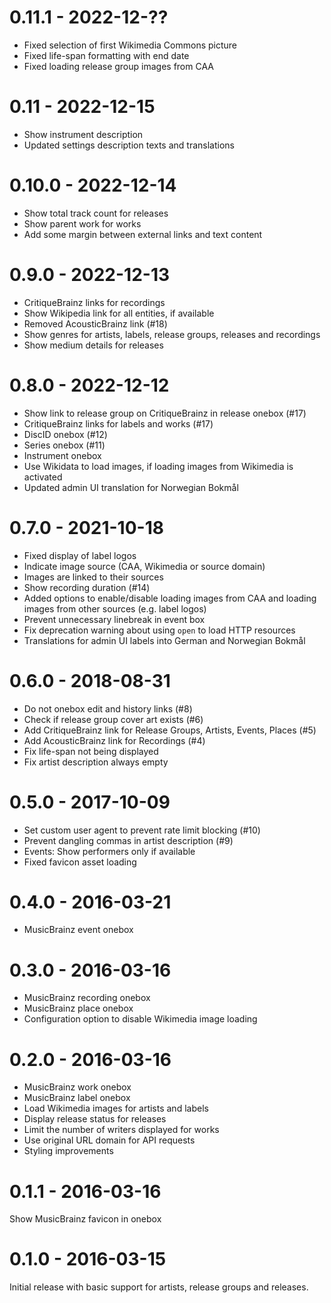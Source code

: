 # 0.11.1 - 2022-12-??
- Fixed selection of first Wikimedia Commons picture
- Fixed life-span formatting with end date
- Fixed loading release group images from CAA

# 0.11 - 2022-12-15
- Show instrument description
- Updated settings description texts and translations

# 0.10.0 - 2022-12-14
- Show total track count for releases
- Show parent work for works
- Add some margin between external links and text content

# 0.9.0 - 2022-12-13
- CritiqueBrainz links for recordings
- Show Wikipedia link for all entities, if available
- Removed AcousticBrainz link (#18)
- Show genres for artists, labels, release groups, releases and recordings
- Show medium details for releases

# 0.8.0 - 2022-12-12
- Show link to release group on CritiqueBrainz in release onebox (#17)
- CritiqueBrainz links for labels and works (#17)
- DiscID onebox (#12)
- Series onebox (#11)
- Instrument onebox
- Use Wikidata to load images, if loading images from Wikimedia is activated
- Updated admin UI translation for Norwegian Bokmål

# 0.7.0 - 2021-10-18
- Fixed display of label logos
- Indicate image source (CAA, Wikimedia or source domain)
- Images are linked to their sources
- Show recording duration (#14)
- Added options to enable/disable loading images from CAA and loading
  images from other sources (e.g. label logos)
- Prevent unnecessary linebreak in event box
- Fix deprecation warning about using `open` to load HTTP resources
- Translations for admin UI labels into German and Norwegian Bokmål

# 0.6.0 - 2018-08-31
- Do not onebox edit and history links (#8)
- Check if release group cover art exists (#6)
- Add CritiqueBrainz link for Release Groups, Artists, Events, Places (#5)
- Add AcousticBrainz link for Recordings (#4)
- Fix life-span not being displayed
- Fix artist description always empty

# 0.5.0 - 2017-10-09
- Set custom user agent to prevent rate limit blocking (#10)
- Prevent dangling commas in artist description (#9)
- Events: Show performers only if available
- Fixed favicon asset loading

# 0.4.0 - 2016-03-21
- MusicBrainz event onebox

# 0.3.0 - 2016-03-16
- MusicBrainz recording onebox
- MusicBrainz place onebox
- Configuration option to disable Wikimedia image loading

# 0.2.0 - 2016-03-16
- MusicBrainz work onebox
- MusicBrainz label onebox
- Load Wikimedia images for artists and labels
- Display release status for releases
- Limit the number of writers displayed for works
- Use original URL domain for API requests
- Styling improvements

# 0.1.1 - 2016-03-16
Show MusicBrainz favicon in onebox

# 0.1.0 - 2016-03-15
Initial release with basic support for artists, release groups and releases.
